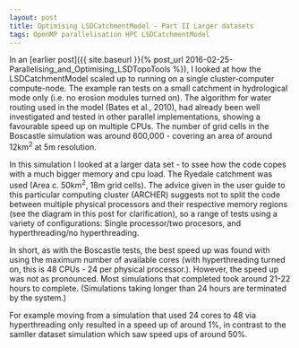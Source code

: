 ```yaml
---
layout: post
title: Optimising LSDCatchmentModel - Part II Larger datasets
tags: OpenMP parallelisation HPC LSDCatchmentModel
---
```


In an [earlier post]({{ site.baseurl }}{% post_url 2016-02-25-Parallelising_and_Optimising_LSDTopoTools %}), I looked at how the LSDCatchmentModel scaled up to running on a single cluster-computer compute-node. The example ran tests on a small catchment in hydrological mode only (i.e. no erosion modules turned on). The algorithm for water routing used in the model (Bates et al., 2010), had already been well investigated and tested in other parallel implementations, showing a favourable speed up on multiple CPUs. The number of grid cells in the Boscastle simulation was around 600,000 - covering an area of around 12km$^2$ at 5m resolution.

In this simulation I looked at a larger data set - to ssee how the code copes with a much bigger memory and cpu load. The Ryedale catchment was used (Area c. 50km$^2$, 18m grid cells). The advice given in the user guide to this particular computing cluster (ARCHER) suggests not to split the code between multiple physical processors and their respective memory regions  (see the diagram in this post for clarification), so a range of tests using a variety of configurations: Single processor/two procesors, and hyperthreading/no hyperthreading. 

In short, as with the Boscastle tests, the best speed up was found with using the maximum number of available cores (with hyperthreading turned on, this is 48 CPUs - 24 per physical processor.). However, the speed up was not as pronounced. Most simulations that completed took around 21-22 hours to complete. (Simulations taking longer than 24 hours are terminated by the system.)

For example moving from a simulation that used 24 cores to 48 via hyperthreading only resulted in a speed up of around 1%, in contrast to the samller dataset simulation which saw speed ups of around 50%.

